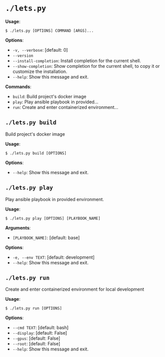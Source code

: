 # `./lets.py`

**Usage**:

```console
$ ./lets.py [OPTIONS] COMMAND [ARGS]...
```

**Options**:

* `-v, --verbose`: [default: 0]
* `--version`
* `--install-completion`: Install completion for the current shell.
* `--show-completion`: Show completion for the current shell, to copy it or customize the installation.
* `--help`: Show this message and exit.

**Commands**:

* `build`: Build project's docker image
* `play`: Play ansible playbook in provided...
* `run`: Create and enter containerized environment...

## `./lets.py build`

Build project's docker image

**Usage**:

```console
$ ./lets.py build [OPTIONS]
```

**Options**:

* `--help`: Show this message and exit.

## `./lets.py play`

Play ansible playbook in provided environment.

**Usage**:

```console
$ ./lets.py play [OPTIONS] [PLAYBOOK_NAME]
```

**Arguments**:

* `[PLAYBOOK_NAME]`: [default: base]

**Options**:

* `-e, --env TEXT`: [default: development]
* `--help`: Show this message and exit.

## `./lets.py run`

Create and enter containerized environment for local development

**Usage**:

```console
$ ./lets.py run [OPTIONS]
```

**Options**:

* `--cmd TEXT`: [default: bash]
* `--display`: [default: False]
* `--gpus`: [default: False]
* `--root`: [default: False]
* `--help`: Show this message and exit.
